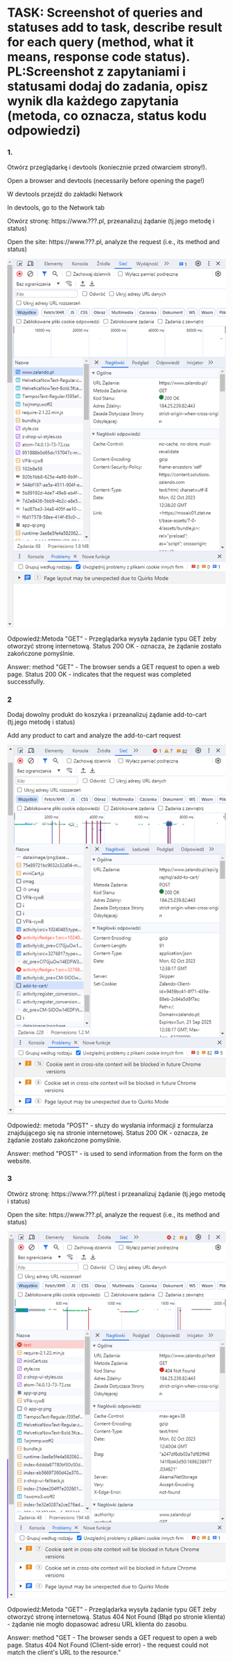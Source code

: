 <h1>TASK: Screenshot of queries and statuses add to task, describe result for each query (method, what it means, response code status). PL:Screenshot z zapytaniami i statusami dodaj do zadania,  opisz wynik dla każdego zapytania (metoda, co oznacza, status kodu odpowiedzi)</h1>
<h3>1.</h3>
<p>Otwórz przeglądarkę і devtools (koniecznie przed otwarciem strony!).</p>
<p>Open a browser and devtools (necessarily before opening the page!)</p>

<p>W devtools przejdź do zakładki Network</p>
<p>In devtools, go to the Network tab</p>

<p>Otwórz stronę: https://www.???.pl, przeanalizuj żądanie (tj.jego metodę i status)</p>
<p>Open the site: https://www.???.pl, analyze the request (i.e., its method and status)</p>
<img src="zal1.PNG">
<p>Odpowiedź:Metoda "GET" - Przeglądarka wysyła żądanie typu GET żeby otworzyć stronę internetową.
Status 200 OK - oznacza, że żądanie zostało zakończone pomyślnie. </p>
<p>Answer: method "GET" - The browser sends a GET request to open a web page.
Status 200 OK - indicates that the request was completed successfully. </p>

<h3>2</h3>
<p>Dodaj dowolny produkt do koszyka i przeanalizuj żądanie add-to-cart (tj.jego metodę i status)</p>
<p>Add any product to cart and analyze the add-to-cart request</p>
<img src="zal2.PNG">
<p>Odpowiedź: metoda "POST" - słuzy do wysłania informacji z formularza znajdującego się na stronie internetowej.
Status 200 OK - oznacza, że żądanie zostało zakończone pomyślnie.</p>
<p>Answer: method "POST" - is used to send information from the form on the website.</p>
<h3>3</h3>
<p>Otwórz stronę:
https://www.???.pl/test i przeanalizuj żądanie (tj.jego metodę i status)</p>
<p>Open the site: https://www.???.pl, analyze the request (i.e., its method and status)</p>
<img src="zal3.PNG">
<p>Odpowiedź:Metoda "GET" - Przeglądarka wysyła żądanie typu GET żeby otworzyć stronę internetową.
Status 404 Not Found (Błąd po stronie klienta) - żądanie nie mogło dopasować adresu URL klienta do zasobu. </p>
<p>Answer: method "GET - The browser sends a GET request to open a web page. Status 404 Not Found (Client-side error) - the request could not match the client's URL to the resource."</p>


